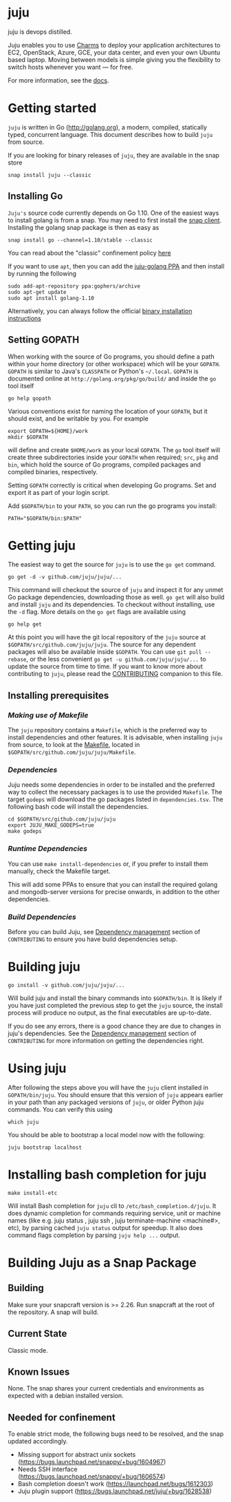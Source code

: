 juju
====

juju is devops distilled.

Juju enables you to use [Charms](https://jujucharms.com/docs/stable/charms) to deploy your
application architectures to EC2, OpenStack, Azure, GCE, your data center, and
even your own Ubuntu based laptop.  Moving between models is simple giving you
the flexibility to switch hosts whenever you want — for free.

For more information, see the [docs](https://jujucharms.com/docs/stable/getting-started).

Getting started
===============

`juju` is written in Go (http://golang.org), a modern, compiled, statically typed,
concurrent language. This document describes how to build `juju` from source.

If you are looking for binary releases of `juju`, they are available in the snap store

    snap install juju --classic

Installing Go
--------------

`Juju's` source code currently depends on Go 1.10. One of the easiest ways
to install golang is from a snap. You may need to first install
the [snap client](https://snapcraft.io/docs/core/install). Installing the golang
snap package is then as easy as

    snap install go --channel=1.10/stable --classic

You can read about the "classic" confinement policy [here](https://insights.ubuntu.com/2017/01/09/how-to-snap-introducing-classic-confinement/)

If you want to use `apt`, then you can add the [juju-golang PPA](https://launchpad.net/~gophers/+archive/ubuntu/archive) and then install by running the following

    sudo add-apt-repository ppa:gophers/archive
    sudo apt-get update
    sudo apt install golang-1.10

Alternatively, you can always follow the official [binary installation instructions](https://golang.org/doc/install#install)

Setting GOPATH
--------------

When working with the source of Go programs, you should define a path within
your home directory (or other workspace) which will be your `GOPATH`. `GOPATH`
is similar to Java's `CLASSPATH` or Python's `~/.local`. `GOPATH` is documented
online at `http://golang.org/pkg/go/build/` and inside the `go` tool itself

    go help gopath

Various conventions exist for naming the location of your `GOPATH`, but it should
exist, and be writable by you. For example

    export GOPATH=${HOME}/work
    mkdir $GOPATH

will define and create `$HOME/work` as your local `GOPATH`. The `go` tool itself
will create three subdirectories inside your `GOPATH` when required; `src`, `pkg`
and `bin`, which hold the source of Go programs, compiled packages and compiled
binaries, respectively.

Setting `GOPATH` correctly is critical when developing Go programs. Set and
export it as part of your login script.

Add `$GOPATH/bin` to your `PATH`, so you can run the go programs you install:

    PATH="$GOPATH/bin:$PATH"


Getting juju
============

The easiest way to get the source for `juju` is to use the `go get` command.

    go get -d -v github.com/juju/juju/...

This command will checkout the source of `juju` and inspect it for any unmet
Go package dependencies, downloading those as well. `go get` will also build and
install `juju` and its dependencies. To checkout without installing, use the
`-d` flag. More details on the `go get` flags are available using

    go help get

At this point you will have the git local repository of the `juju` source at
`$GOPATH/src/github.com/juju/juju`. The source for any dependent packages will
also be available inside `$GOPATH`. You can use `git pull --rebase`, or the
less convenient `go get -u github.com/juju/juju/...` to update the source
from time to time.
If you want to know more about contributing to `juju`, please read the
[CONTRIBUTING](CONTRIBUTING.md) companion to this file.

Installing prerequisites
------------------------

### *Making use of Makefile*

The `juju` repository contains a `Makefile`, which is the preferred way to install dependencies and other features.
It is advisable, when installing `juju` from source, to look at the [Makefile](./Makefile), located in `$GOPATH/src/github.com/juju/juju/Makefile`.

### *Dependencies*

Juju needs some dependencies in order to be installed and the preferred way to
collect the necessary packages is to use the provided `Makefile`.
The target `godeps` will download the go packages listed in `dependencies.tsv`. The following bash code will install the dependencies.

    cd $GOPATH/src/github.com/juju/juju
    export JUJU_MAKE_GODEPS=true
    make godeps

### *Runtime Dependencies*

You can use `make install-dependencies` or, if you prefer to install
them manually, check the Makefile target.

This will add some PPAs to ensure that you can install the required
golang and mongodb-server versions for precise onwards, in addition to the
other dependencies.

### *Build Dependencies*

Before you can build Juju, see
[Dependency management](CONTRIBUTING.md#dependency-management) section of
`CONTRIBUTING` to ensure you have build dependencies setup.


Building juju
=============

    go install -v github.com/juju/juju/...

Will build juju and install the binary commands into `$GOPATH/bin`. It is likely
if you have just completed the previous step to get the `juju` source, the
install process will produce no output, as the final executables are up-to-date.

If you do see any errors, there is a good chance they are due to changes in
juju's dependencies.  See the
[Dependency management](CONTRIBUTING.md#dependency-management) section of
`CONTRIBUTING` for more information on getting the dependencies right.


Using juju
==========

After following the steps above you will have the `juju` client installed in
`GOPATH/bin/juju`. You should ensure that this version of `juju` appears earlier
in your path than any packaged versions of `juju`, or older Python juju
commands. You can verify this using

    which juju

You should be able to bootstrap a local model now with the following:

    juju bootstrap localhost

Installing bash completion for juju
===================================

    make install-etc

Will install Bash completion for `juju` cli to `/etc/bash_completion.d/juju`. It does
dynamic completion for commands requiring service, unit or machine names (like e.g.
juju status <service>, juju ssh <instance>, juju terminate-machine <machine#>, etc),
by parsing cached `juju status` output for speedup. It also does command flags
completion by parsing `juju help ...` output.

Building Juju as a Snap Package
===============================

Building
--------
Make sure your snapcraft version is >= 2.26. Run snapcraft at the root of the repository. A snap will build.

Current State
-------------
Classic mode.

Known Issues
------------
None. The snap shares your current credentials and environments as expected with a debian installed version.

Needed for confinement
----------------------
To enable strict mode, the following bugs need to be resolved, and the snap updated accordingly.

 * Missing support for abstract unix sockets (https://bugs.launchpad.net/snappy/+bug/1604967)
 * Needs SSH interface (https://bugs.launchpad.net/snappy/+bug/1606574)
 * Bash completion doesn't work (https://launchpad.net/bugs/1612303)
 * Juju plugin support (https://bugs.launchpad.net/juju/+bug/1628538)
